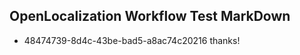 ## OpenLocalization Workflow Test MarkDown
* 48474739-8d4c-43be-bad5-a8ac74c20216 
thanks!<!--HONumber=Mar16_HO3-->
